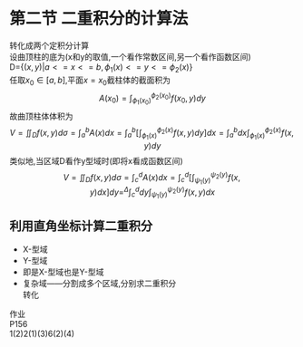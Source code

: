 # 第二节 二重积分的计算法  
转化成两个定积分计算  
设曲顶柱的底为(x和y的取值,一个看作常数区间,另一个看作函数区间)  
D={$(x,y)|a<=x<=b,\phi_1(x)<=y<=\phi_2(x)$}  
任取$x_0\in[a,b]$,平面$x=x_0$截柱体的截面积为  
$$ A(x_0)=\int_{\phi_1(x_0)}^{\phi_2(x_0)}f(x_0,y)dy $$
故曲顶柱体体积为  
$$ V=\iint_{D}f(x,y)d\sigma=\int_{a}^{b}{A(x)}dx=\int_{a}^{b}[{\int_{\phi_1(x)}^{\phi_2(x)}{f(x,y)}dy}]dx=\int_{a}^{b}dx\int_{\phi_1(x)}^{\phi_2(x)}{f(x,y)}dy $$
类似地,当区域D看作y型域时(即将x看成函数区间)  
$$ V=\iint_{D}f(x,y)d\sigma=\int_{c}^{d}{A(x)}dx=\int_{c}^{d}[{\int_{\psi_1(y)}^{\psi_2(y)}{f(x,y)}dx}]dy=^\Delta\int_{c}^{d}dy\int_{\psi_1(y)}^{\psi_2(y)}{f(x,y)}dx $$
## 利用直角坐标计算二重积分  
- X-型域
- Y-型域
- 即是X-型域也是Y-型域
- 复杂域——分割成多个区域,分别求二重积分  
转化

作业  
P156  
1(2)2(1)(3)6(2)(4)

